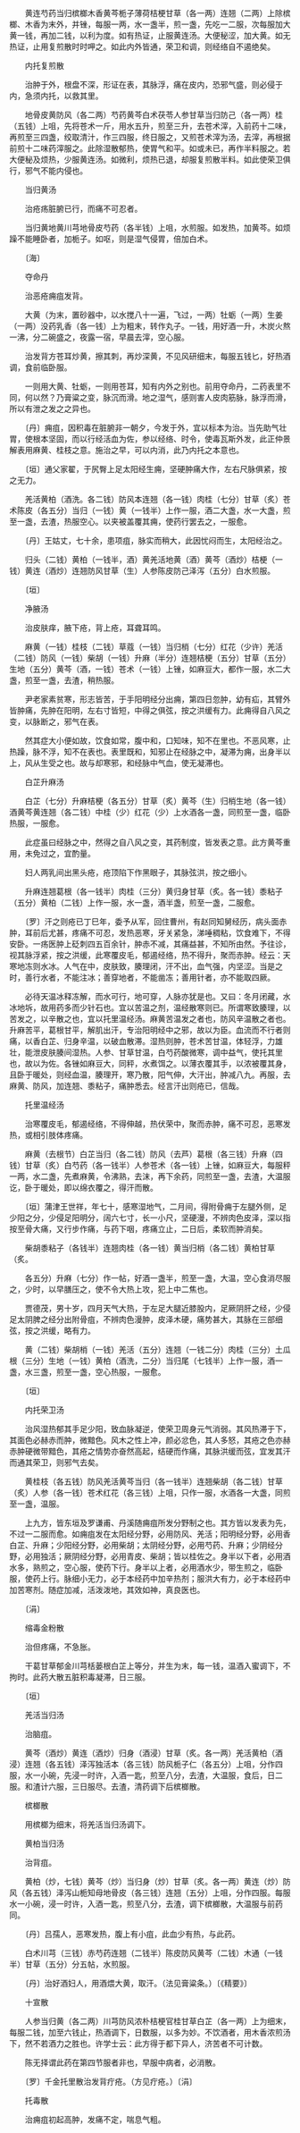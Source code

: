 <!-- { "loadSidebar": true } -->
　　黄连芍药当归槟榔木香黄芩栀子薄荷桔梗甘草（各一两）连翘（二两）上除槟榔、木香为末外，并锉，每服一两，水一盏半，煎一盏，先吃一二服，次每服加大黄一钱，再加二钱，以利为度。如有热证，止服黄连汤。大便秘涩，加大黄。如无热证，止用复煎散时时呷之。如此内外皆通，荣卫和调，则经络自不遏绝矣。

　　内托复煎散

　　治肿于外，根盘不深，形证在表，其脉浮，痛在皮内，恐邪气盛，则必侵于内，急须内托，以救其里。

　　地骨皮黄防风（各二两）芍药黄芩白术茯苓人参甘草当归防己（各一两）桂（五钱）上咀，先将苍术一斤，用水五升，煎至三升，去苍术滓，入前药十二味，再煎至三四盏，绞取清汁，作三四服，终日服之，又煎苍术滓为汤，去滓，再根据前煎十二味药滓服之。此除湿散郁热，使胃气和平。如或未已，再作半料服之。若大便秘及烦热，少服黄连汤。如微利，烦热已退，却服复煎散半料。如此使荣卫俱行，邪气不能内侵也。

　　当归黄汤

　　治疮疡脏腑已行，而痛不可忍者。

　　当归黄地黄川芎地骨皮芍药（各半钱）上咀，水煎服。如发热，加黄芩。如烦躁不能睡卧者，加栀子。如呕，则是湿气侵胃，倍加白术。

　　〔海〕

　　夺命丹

　　治恶疮痈疽发背。

　　大黄（为末，置砂器中，以水搅八十一遍，飞过，一两）牡蛎（一两）生姜（一两）没药乳香（各一钱）上为粗末，转作丸子。一钱，用好酒一升，木炭火熬一沸，分二碗盛之，夜露一宿，早晨去滓，空心服。

　　治发背方苍耳炒黄，擦其刺，再炒深黄，不见风研细末，每服五钱匕，好热酒调，食前临卧服。

　　一则用大黄、牡蛎，一则用苍耳，知有内外之别也。前用夺命丹，二药表里不同，何以然？乃膏粱之变，脉沉而滑。地之湿气，感则害人皮肉筋脉，脉浮而滑，所以有泄之发之之异也。

　　〔丹〕痈疽，因积毒在脏腑非一朝夕，今发于外，宜以标本为治。当先助气壮胃，使根本坚固，而以行经活血为佐，参以经络、时令，使毒瓦斯外发，此正仲景解表用麻黄、桂枝之意。施治之早，可以内消，此乃内托之本意也。

　　〔垣〕通父家翟，于尻臀上足太阳经生痈，坚硬肿痛大作，左右尺脉俱紧，按之无力。

　　羌活黄柏（酒洗。各二钱）防风本连翘（各一钱）肉桂（七分）甘草（炙）苍术陈皮（各五分）当归（一钱）黄（一钱半）上作一服，酒二大盏，水一大盏，煎至一盏，去渣，热服空心。以夹被盖覆其痈，使药行罢去之，一服愈。

　　〔丹〕王姑丈，七十余，患项疽，脉实而稍大，此因忧闷而生，太阳经治之。

　　归头（二钱）黄柏（一钱半，酒）黄羌活地黄（酒）黄芩（酒炒）桔梗（一钱）黄连（酒炒）连翘防风甘草（生）人参陈皮防己泽泻（五分）白水煎服。

　　〔垣〕

　　净腋汤

　　治皮肤痒，腋下疮，背上疮，耳聋耳鸣。

　　麻黄（一钱）桂枝（二钱）草蔻（一钱）当归梢（七分）红花（少许）羌活（二钱）防风（一钱）柴胡（一钱）升麻（半分）连翘桔梗（五分）甘草（五分）生地（五分）黄芩（酒，一钱）苍术（一钱）上锉，如麻豆大，都作一服，水二大盏，煎至一盏，去渣，稍热服。

　　尹老家素贫寒，形志皆苦，于手阳明经分出痈，第四日忽肿，幼有疝，其臂外皆肿痛，先肿在阳明，左右寸皆短，中得之俱弦，按之洪缓有力。此痈得自八风之变，以脉断之，邪气在表。

　　然其症大小便如故，饮食如常，腹中和，口知味，知不在里也。不恶风寒，止热躁，脉不浮，知不在表也。表里既和，知邪止在经脉之中，凝滞为痈，出身半以上，风从生受之也。故与却寒邪，和经脉中气血，使无凝滞也。

　　白芷升麻汤

　　白芷（七分）升麻桔梗（各五分）甘草（炙）黄芩（生）归梢生地（各一钱）酒黄芩黄连翘（各二钱）中桂（少）红花（少）上水酒各一盏，同煎至一盏，临卧热服，一服愈。

　　此症虽曰经脉之中，然得之自八风之变，其药制度，皆发表之意。此方黄芩重用，未免过之，宜酌量。

　　妇人两乳间出黑头疮，疮顶陷下作黑眼子，其脉弦洪，按之细小。

　　升麻连翘葛根（各一钱半）肉桂（三分）黄归身甘草（炙。各一钱）黍粘子（五分）黄柏（二钱）上作一服，水一盏，酒半盏，煎至一盏，二服愈。

　　〔罗〕汗之则疮已丁巳年，委予从军，回住曹州，有赵同知舅经历，病头面赤肿，耳前后尤甚，疼痛不可忍，发热恶寒，牙关紧急，涕唾稠粘，饮食难下，不得安卧。一疡医肿上砭刺四五百余针，肿赤不减，其痛益甚，不知所由然。予往诊，视其脉浮紧，按之洪缓，此寒覆皮毛，郁遏经络，热不得升，聚而赤肿。经云：天寒地冻则水冰。人气在中，皮肤致，腠理闭，汗不出，血气强，内坚涩。当是之时，善行水者，不能注冰；善穿地者，不能凿冻；善用针者，亦不能取四厥。

　　必待天温冰释冻解，而水可行，地可穿，人脉亦犹是也。又曰：冬月闭藏，水冰地坼，故用药多而少针石也。宜以苦温之剂，温经散寒则已。所谓寒致腠理，以苦发之，以辛散之也，宜以托里温经汤。麻黄苦温发之者也，防风辛温散之者也。升麻苦平，葛根甘平，解肌出汗，专治阳明经中之邪，故以为臣。血流而不行者则痛，以香白芷、归身辛温，以破血散滞。湿热则肿，苍术苦甘温，体轻浮，力雄壮，能泄皮肤腠间湿热。人参、甘草甘温，白芍药酸微寒，调中益气，使托其里也，故以为佐。各锉如麻豆大，同秤，水煮饵之。以薄衣覆其手，以浓被覆其身，且卧于暖处，则经血温，腠理开，寒乃散，阳气伸，大汗出，肿减八九。再服，去麻黄、防风，加连翘、黍粘子，痛肿悉去。经言汗出则疮已，信哉。

　　托里温经汤

　　治寒覆皮毛，郁遏经络，不得伸越，热伏荣中，聚而赤肿，痛不可忍，恶寒发热，或相引肢体疼痛。

　　麻黄（去根节）白芷当归（各二钱）防风（去芦）葛根（各三钱）升麻（四钱）甘草（炙）白芍药（各一钱半）人参苍术（各一钱）上锉，如麻豆大，每服秤一两，水二盏，先煮麻黄，令沸熟，去沫，再下余药，同煎至一盏，去渣，大温服讫，卧于暖处，即以绵衣覆之，得汗而散。

　　〔垣〕蒲津王世祥，年七十，感寒湿地气，二月间，得附骨痈于左腿外侧，足少阳之分，少侵足阳明分，阔六七寸，长一小尺，坚硬漫，不辨肉色皮泽，深以指按至骨大痛，又行步作痛，与药下咽，疼痛立止，二日后，柔软而肿消矣。

　　柴胡黍粘子（各钱半）连翘肉桂（各一钱）黄当归梢（各二钱）黄柏甘草（炙。

　　各五分）升麻（七分）作一帖，好酒一盏半，煎至一盏，大温，空心食消尽服之，少时，以早膳压之，使不令大热上攻，犯上中二焦也。

　　贾德茂，男十岁，四月天气大热，于左足大腿近膝股内，足厥阴肝之经，少侵足太阴脾之经分出附骨疽，不辨肉色漫肿，皮泽木硬，痛势甚大，其脉在三部细弦，按之洪缓，略有力。

　　黄（二钱）柴胡梢（一钱）羌活（五分）连翘（一钱二分）肉桂（三分）土瓜根（三分）生地（一钱）黄柏（酒洗，二分）当归尾（七钱半）上作一服，酒一盏，水三盏，煎至一盏，空心热服，一服愈。

　　〔垣〕

　　内托荣卫汤

　　治风湿热郁其手足少阳，致血脉凝逆，使荣卫周身元气消弱。其风热滞于下，其面色必赫赤而肿，微黯色。风木之性上冲，颜必忿色，其人多怒，其疮之色亦赫赤肿硬微带黯色，其疮之情势亦奋然高起，结硬而作痛，其脉洪缓而弦，宜发其汗而通其荣卫，则邪气去矣。

　　黄桂枝（各五钱）防风羌活黄芩当归（各一钱半）连翘柴胡（各二钱）甘草（炙）人参（各一钱）苍术红花（各三钱）上咀，只作一服，水酒各一大盏，同煎至一盏，温服。

　　上九方，皆东垣及罗谦甫、丹溪随痈疽所发分野制之也。其方皆以发表为先，不过一二服而愈。如痈疽发在太阳经分野，必用防风、羌活；阳明经分野，必用香白芷、升麻；少阳经分野，必用柴胡；太阴经分野，必用芍药、升麻；少阴经分野，必用独活；厥阴经分野，必用青皮、柴胡；皆以桂佐之。身半以下者，必用酒水多，熟煎之，空心服，使药下行。身半以上者，必用酒水少，带生煎之，临卧服，使药上行。脉细小无力，必于本经药中加辛热剂；服洪大有力，必于本经药中加苦寒剂。随症加减，活泼泼地，其效如神，真良医也。

　　〔涓〕

　　缩毒金粉散

　　治但疼痛，不急胀。

　　干葛甘草郁金川芎栝蒌根白芷上等分，并生为末，每一钱，温酒入蜜调下，不拘时。此药大散五脏积毒凝滞，日三服。

　　〔垣〕

　　羌活当归汤

　　治脑疽。

　　黄芩（酒炒）黄连（酒炒）归身（酒浸）甘草（炙。各一两）羌活黄柏（酒浸）连翘（各五钱）泽泻独活本（各三钱）防风栀子仁（各五分）上咀，分作四服，水一小碗，先浸一时许，入酒一匙，煎至八分，去渣，大温服，食后，日二服。和渣计六服，三日服尽。去渣，清药调下后槟榔散。

　　槟榔散

　　用槟榔为细末，将羌活当归汤调下。

　　黄柏当归汤

　　治背疽。

　　黄柏（炒，七钱）黄芩（炒）当归身（炒）甘草（炙。各一两）黄连（炒）防风（各五钱）泽泻山栀知母地骨皮（各三钱）连翘（五分）上咀，分作四服。每服水一小碗，浸一时许，入酒一匙，煎至八分，去渣，调下槟榔散，大温服与前药同。

　　〔丹〕吕孺人，恶寒发热，腹上有小疽，此血少有热，与此药。

　　白术川芎（三钱）赤芍药连翘（二钱半）陈皮防风黄芩（二钱）木通（一钱半）甘草（五分）分五帖，水煎服。

　　〔丹〕治好酒妇人，用酒煨大黄，取汗。（法见膏粱条。）〔《精要》〕

　　十宣散

　　人参当归黄（各二两）川芎防风浓朴桔梗官桂甘草白芷（各一两）上为细末，每服二钱，加至六钱止，热酒调下，日数服，以多为妙。不饮酒者，用木香浓煎汤下，然不若酒力之胜也。许学士云：此方得于都下异人，济苦者不可计数。

　　陈无择谓此药在第四节服者非也，早服中病者，必消散。

　　〔罗〕千金托里散治发背疔疮。（方见疔疮。）〔涓〕

　　托毒散

　　治痈疽初起高肿，发痛不定，喘息气粗。

